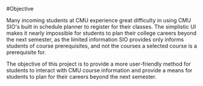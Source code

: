 #Objective

Many incoming students at CMU experience great difficulty in using CMU SIO's built in schedule planner to register for their classes. The simplistic UI makes it nearly impossible for students to plan their college careers beyond the next semester, as the limited information SIO provides only informs students of course prerequisites, and not the courses a selected course is a prerequisite for.

The objective of this project is to provide a more user-friendly method for students to interact with CMU course information and provide a means for students to plan for their careers beyond the next semester.

